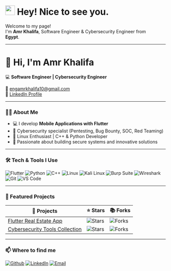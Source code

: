 <h1><img src="https://emojis.slackmojis.com/emojis/images/1531849430/4246/blob-sunglasses.gif?1531849430" width="30"/> Hey! Nice to see you.</h1>

<p>Welcome to my page! </br> I'm <b>Amr Khalifa</b>, 
Software Engineer & Cybersecurity Engineer from <img src="https://cdn-icons-png.flaticon.com/512/197/197560.png" width="13"/> <b>Egypt</b>. </p>

---

# 👋 Hi, I'm Amr Khalifa

💻 **Software Engineer | Cybersecurity Engineer**  

📧 [engamrkhalifa10@gmail.com](mailto:engamrkhalifa10@gmail.com)  
🔗 [LinkedIn Profile](https://www.linkedin.com/in/amr-khalifa-a155b92bb)  

---

### 👨‍💻 About Me
- 💻 I develop **Mobile Applications with Flutter**  
- 🔐 Cybersecurity specialist (Pentesting, Bug Bounty, SOC, Red Teaming)  
- 🐧 Linux Enthusiast | C++ & Python Developer  
- 🚀 Passionate about building secure systems and innovative solutions  

---

### 🛠️ Tech & Tools I Use
<p>
  <img alt="Flutter" src="https://img.shields.io/badge/-Flutter-02569B?style=flat-square&logo=flutter&logoColor=white" />
  <img alt="Python" src="https://img.shields.io/badge/-Python-3776AB?style=flat-square&logo=python&logoColor=white" />
  <img alt="C++" src="https://img.shields.io/badge/-C++-00599C?style=flat-square&logo=cplusplus&logoColor=white" />
  <img alt="Linux" src="https://img.shields.io/badge/-Linux-FCC624?style=flat-square&logo=linux&logoColor=black" />
  <img alt="Kali Linux" src="https://img.shields.io/badge/-Kali%20Linux-557C94?style=flat-square&logo=kalilinux&logoColor=white" />
  <img alt="Burp Suite" src="https://img.shields.io/badge/-Burp%20Suite-FF6633?style=flat-square&logo=burpsuite&logoColor=white" />
  <img alt="Wireshark" src="https://img.shields.io/badge/-Wireshark-1679A7?style=flat-square&logo=wireshark&logoColor=white" />
  <img alt="Git" src="https://img.shields.io/badge/-Git-F05032?style=flat-square&logo=git&logoColor=white" />
  <img alt="VS Code" src="https://img.shields.io/badge/-VS%20Code-007ACC?style=flat-square&logo=visual-studio-code&logoColor=white" />
</p>

---

### 📌 Featured Projects
| 🎁 Projects | ⭐ Stars | 📚 Forks |
|-------------|---------|----------|
| [Flutter Real Estate App](https://github.com/amrkhalifa/flutter-real-estate) | ![Stars](https://img.shields.io/github/stars/amrkhalifa/flutter-real-estate?style=flat-square) | ![Forks](https://img.shields.io/github/forks/amrkhalifa/flutter-real-estate?style=flat-square) |
| [Cybersecurity Tools Collection](https://github.com/amrkhalifa/cyber-tools) | ![Stars](https://img.shields.io/github/stars/amrkhalifa/cyber-tools?style=flat-square) | ![Forks](https://img.shields.io/github/forks/amrkhalifa/cyber-tools?style=flat-square) |

---

### 📫 Where to find me
<p>
  <a href="https://github.com/amrkhalifa" target="_blank"><img alt="Github" src="https://img.shields.io/badge/GitHub-%2312100E.svg?&style=for-the-badge&logo=Github&logoColor=white" /></a>
  <a href="https://www.linkedin.com/in/amr-khalifa-a155b92bb" target="_blank"><img alt="LinkedIn" src="https://img.shields.io/badge/linkedin-%230077B5.svg?&style=for-the-badge&logo=linkedin&logoColor=white" /></a>
  <a href="mailto:engamrkhalifa10@gmail.com"><img alt="Email" src="https://img.shields.io/badge/Email-D14836?style=for-the-badge&logo=gmail&logoColor=white" /></a>
</p>
